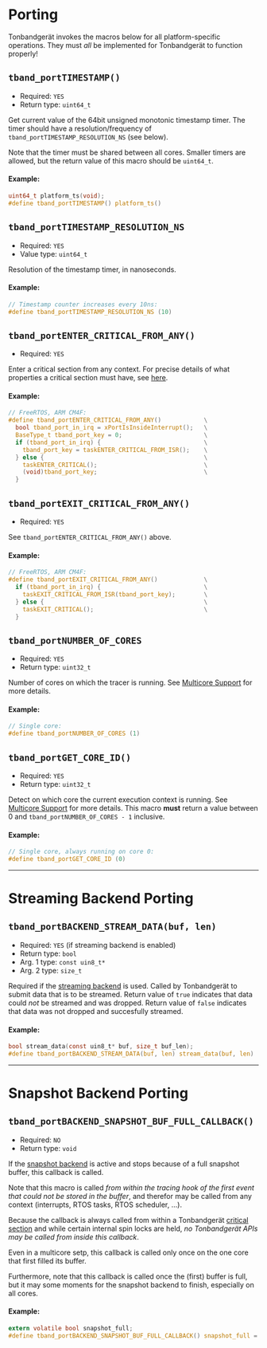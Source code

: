 # Porting

Tonbandgerät invokes the macros below for all platform-specific operations. They
must *all* be implemented for Tonbandgerät to function properly!

## `tband_portTIMESTAMP()`
- Required: `YES`
- Return type: `uint64_t`

Get current value of the 64bit unsigned monotonic timestamp timer. The timer should have a
resolution/frequency of `tband_portTIMESTAMP_RESOLUTION_NS` (see below).

Note that the timer must be shared between all cores. Smaller timers are allowed, but the
return value of this macro should be `uint64_t`.

#### Example:
```c
uint64_t platform_ts(void);
#define tband_portTIMESTAMP() platform_ts()
```

## `tband_portTIMESTAMP_RESOLUTION_NS`
- Required: `YES`
- Value type: `uint64_t`

Resolution of the timestamp timer, in nanoseconds.

#### Example:
```c
// Timestamp counter increases every 10ns:
#define tband_portTIMESTAMP_RESOLUTION_NS (10)
```

## `tband_portENTER_CRITICAL_FROM_ANY()`
- Required: `YES`

Enter a critical section from any context. For precise details of what properties
a critical section must have, see [here](./porting_critical_sections.md).

#### Example:
```c
// FreeRTOS, ARM CM4F:
#define tband_portENTER_CRITICAL_FROM_ANY()            \
  bool tband_port_in_irq = xPortIsInsideInterrupt();   \
  BaseType_t tband_port_key = 0;                       \
  if (tband_port_in_irq) {                             \
    tband_port_key = taskENTER_CRITICAL_FROM_ISR();    \
  } else {                                             \
    taskENTER_CRITICAL();                              \
    (void)tband_port_key;                              \
  }
```


## `tband_portEXIT_CRITICAL_FROM_ANY()`
- Required: `YES`

See `tband_portENTER_CRITICAL_FROM_ANY()` above.

#### Example:
```c
// FreeRTOS, ARM CM4F:
#define tband_portEXIT_CRITICAL_FROM_ANY()             \
  if (tband_port_in_irq) {                             \
    taskEXIT_CRITICAL_FROM_ISR(tband_port_key);        \
  } else {                                             \
    taskEXIT_CRITICAL();                               \
  }
```

## `tband_portNUMBER_OF_CORES`
- Required: `YES`
- Return type: `uint32_t`

Number of cores on which the tracer is running. See [Multicore Support](./multicore_support.md) for more
details.

#### Example:
```c
// Single core:
#define tband_portNUMBER_OF_CORES (1)
```

## `tband_portGET_CORE_ID()`
- Required: `YES`
- Return type: `uint32_t`

Detect on which core the current execution context is running. See [Multicore Support](./multicore_support.md) for more
details. This macro **must** return a value between 0 and `tband_portNUMBER_OF_CORES - 1` inclusive.

#### Example:
```c
// Single core, always running on core 0:
#define tband_portGET_CORE_ID (0)
```

---
# Streaming Backend Porting

## `tband_portBACKEND_STREAM_DATA(buf, len)`
- Required: `YES` (if streaming backend is enabled)
- Return type: `bool`
- Arg. 1 type: `const uin8_t*`
- Arg. 2 type: `size_t`

Required if the [streaming backend](./streaming.md) is used. Called by Tonbandgerät to
submit data that is to be streamed. Return value of `true` indicates that data could *not*
be streamed and was dropped. Return value of `false` indicates that data was not dropped
and succesfully streamed.

#### Example:
```c
bool stream_data(const uin8_t* buf, size_t buf_len);
#define tband_portBACKEND_STREAM_DATA(buf, len) stream_data(buf, len)
```

---
# Snapshot Backend Porting

## `tband_portBACKEND_SNAPSHOT_BUF_FULL_CALLBACK()`
- Required: `NO`
- Return type: `void`

If the [snapshot backend](./snapshot.md) is active and stops because of a full
snapshot buffer, this callback is called.

Note that this macro is called *from within the tracing hook of the first event that could not be stored in the buffer*, and
therefor may be called from any context (interrupts, RTOS tasks, RTOS scheduler, ...).

Because the callback is always called from within a Tonbandgerät [critical section](./porting_critical_sections.md) and
while certain internal spin locks are held, *no Tonbandgerät APIs may be called from inside this callback*.

Even in a multicore setp, this callback is called only once on the one core that first filled
its buffer.

Furthermore, note that this callback is called once the (first) buffer is full, but it may some moments for the snapshot
backend to finish, especially on all cores.

#### Example:
```c
extern volatile bool snapshot_full;
#define tband_portBACKEND_SNAPSHOT_BUF_FULL_CALLBACK() snapshot_full = true
```
